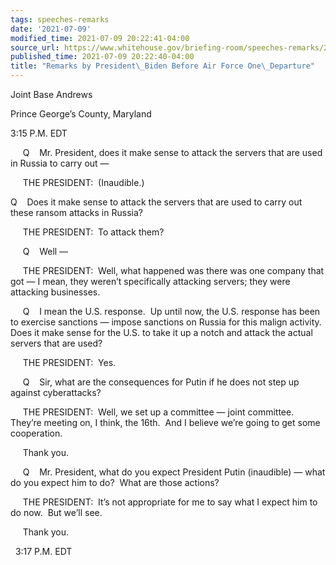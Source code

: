 ```yaml
---
tags: speeches-remarks
date: '2021-07-09'
modified_time: 2021-07-09 20:22:41-04:00
source_url: https://www.whitehouse.gov/briefing-room/speeches-remarks/2021/07/09/remarks-by-president-biden-before-air-force-one-departure-5/
published_time: 2021-07-09 20:22:40-04:00
title: "Remarks by President\_Biden Before Air Force One\_Departure"
---
```

 
Joint Base Andrews

Prince George’s County, Maryland

3:15 P.M. EDT

     Q    Mr. President, does it make sense to attack the servers that
are used in Russia to carry out —

     THE PRESIDENT:  (Inaudible.)

Q    Does it make sense to attack the servers that are used to carry out
these ransom attacks in Russia?

     THE PRESIDENT:  To attack them?

     Q    Well —

     THE PRESIDENT:  Well, what happened was there was one company that
got — I mean, they weren’t specifically attacking servers; they were
attacking businesses.

     Q    I mean the U.S. response.  Up until now, the U.S. response has
been to exercise sanctions — impose sanctions on Russia for this malign
activity.  Does it make sense for the U.S. to take it up a notch and
attack the actual servers that are used?

     THE PRESIDENT:  Yes.

     Q    Sir, what are the consequences for Putin if he does not step
up against cyberattacks?

     THE PRESIDENT:  Well, we set up a committee — joint committee. 
They’re meeting on, I think, the 16th.  And I believe we’re going to get
some cooperation.

     Thank you.

     Q    Mr. President, what do you expect President Putin (inaudible)
— what do you expect him to do?  What are those actions?

     THE PRESIDENT:  It’s not appropriate for me to say what I expect
him to do now.  But we’ll see. 

     Thank you.

  3:17 P.M. EDT
